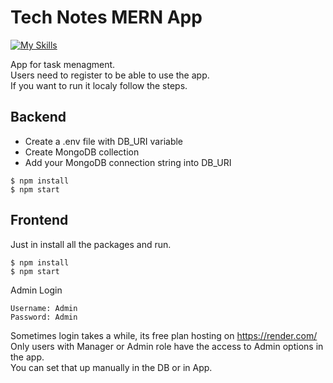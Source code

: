 # Tech Notes MERN App

[![My Skills](https://skillicons.dev/icons?i=react,redux,tailwind,nodejs,express,javascript,mongodb,&theme=dark)](https://skillicons.dev)

App for task menagment.<br>Users need to register to be able to use the app.<br>
If you want to run it localy follow the steps.

## Backend

- Create a .env file with DB_URI variable
- Create MongoDB collection
- Add your MongoDB connection string into DB_URI

```
$ npm install
$ npm start
```

## Frontend

Just in install all the packages and run.

```
$ npm install
$ npm start
```

Admin Login 
```
Username: Admin
Password: Admin
```
Sometimes login takes a while, its free plan hosting on https://render.com/
Only users with Manager or Admin role have the access to Admin options in the app.<br>
You can set that up manually in the DB or in App.
